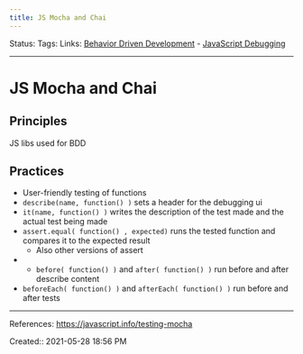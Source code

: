 ```yaml
---
title: JS Mocha and Chai
---
```

Status:
Tags:
Links: [Behavior Driven Development](out/behavior-driven-development.md) - [JavaScript Debugging](out/javascript-debugging.md)
___
# JS Mocha and Chai
## Principles
JS libs used for BDD
## Practices
- User-friendly testing of functions
- `describe(name, function() )` sets a header for the debugging ui
- `it(name, function() )` writes the description of the test made and the actual test being made
- `assert.equal( function() , expected)` runs the tested function and compares it to the expected result
	- Also other versions of assert
- - `before( function() )` and `after( function() )` run before and after describe content
- `beforeEach( function() )` and `afterEach( function() )` run before and after tests
___
References: https://javascript.info/testing-mocha

Created:: 2021-05-28 18:56 PM
